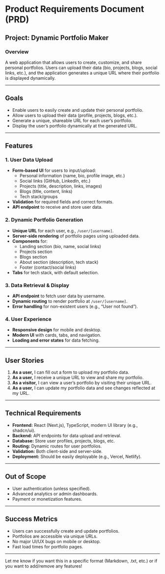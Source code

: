 # Product Requirements Document (PRD)

## Project: Dynamic Portfolio Maker

### Overview

A web application that allows users to create, customize, and share personal portfolios. Users can upload their data (bio, projects, blogs, social links, etc.), and the application generates a unique URL where their portfolio is displayed dynamically.

---

## Goals

- Enable users to easily create and update their personal portfolio.
- Allow users to upload their data (profile, projects, blogs, etc.).
- Generate a unique, shareable URL for each user’s portfolio.
- Display the user’s portfolio dynamically at the generated URL.

---

## Features

### 1. User Data Upload

- **Form-based UI** for users to input/upload:
  - Personal information (name, bio, profile image, etc.)
  - Social links (GitHub, LinkedIn, etc.)
  - Projects (title, description, links, images)
  - Blogs (title, content, links)
  - Tech stack/groups
- **Validation** for required fields and correct formats.
- **API endpoint** to receive and store user data.

### 2. Dynamic Portfolio Generation

- **Unique URL** for each user, e.g., `/user/[username]`.
- **Server-side rendering** of portfolio pages using uploaded data.
- **Components** for:
  - Landing section (bio, name, social links)
  - Projects section
  - Blogs section
  - About section (description, tech stack)
  - Footer (contact/social links)
- **Tabs** for tech stack, with default selection.

### 3. Data Retrieval & Display

- **API endpoint** to fetch user data by username.
- **Dynamic routing** to render portfolio at `/user/[username]`.
- **Error handling** for non-existent users (e.g., “User not found”).

### 4. User Experience

- **Responsive design** for mobile and desktop.
- **Modern UI** with cards, tabs, and navigation.
- **Loading and error states** for data fetching.

---

## User Stories

1. **As a user,** I can fill out a form to upload my portfolio data.
2. **As a user,** I receive a unique URL to view and share my portfolio.
3. **As a visitor,** I can view a user’s portfolio by visiting their unique URL.
4. **As a user,** I can update my portfolio data and see changes reflected at my URL.

---

## Technical Requirements

- **Frontend:** React (Next.js), TypeScript, modern UI library (e.g., shadcn/ui).
- **Backend:** API endpoints for data upload and retrieval.
- **Database:** Store user profiles, projects, blogs, etc.
- **Routing:** Dynamic routes for user portfolios.
- **Validation:** Both client-side and server-side.
- **Deployment:** Should be easily deployable (e.g., Vercel, Netlify).

---

## Out of Scope

- User authentication (unless specified).
- Advanced analytics or admin dashboards.
- Payment or monetization features.

---

## Success Metrics

- Users can successfully create and update portfolios.
- Portfolios are accessible via unique URLs.
- No major UI/UX bugs on mobile or desktop.
- Fast load times for portfolio pages.

---

Let me know if you want this in a specific format (Markdown, .txt, etc.) or if you want to add/remove any features!
